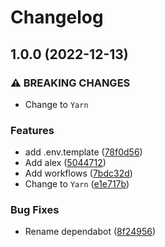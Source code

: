 # Changelog

## 1.0.0 (2022-12-13)


### ⚠ BREAKING CHANGES

* Change to `Yarn`

### Features

* add .env.template ([78f0d56](https://github.com/KieranRobson/Arr-Bot/commit/78f0d5634bf7a0805d48b51e47fb9b7da3eea471))
* Add alex ([5044712](https://github.com/KieranRobson/Arr-Bot/commit/5044712ca09aaba7f20c4d333b5f5c8ffed54319))
* Add workflows ([7bdc32d](https://github.com/KieranRobson/Arr-Bot/commit/7bdc32da7c3df36b16bd80f9672ca7a40511ee2f))
* Change to `Yarn` ([e1e717b](https://github.com/KieranRobson/Arr-Bot/commit/e1e717b2b11f3842f49e49da1c71a81a836a2ee2))


### Bug Fixes

* Rename dependabot ([8f24956](https://github.com/KieranRobson/Arr-Bot/commit/8f249564a97e116020fd393ded0fca5021ae81c0))
